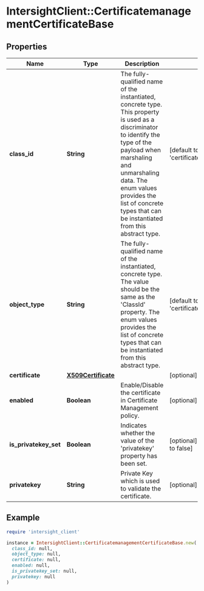 # IntersightClient::CertificatemanagementCertificateBase

## Properties

| Name | Type | Description | Notes |
| ---- | ---- | ----------- | ----- |
| **class_id** | **String** | The fully-qualified name of the instantiated, concrete type. This property is used as a discriminator to identify the type of the payload when marshaling and unmarshaling data. The enum values provides the list of concrete types that can be instantiated from this abstract type. | [default to &#39;certificatemanagement.Imc&#39;] |
| **object_type** | **String** | The fully-qualified name of the instantiated, concrete type. The value should be the same as the &#39;ClassId&#39; property. The enum values provides the list of concrete types that can be instantiated from this abstract type. | [default to &#39;certificatemanagement.Imc&#39;] |
| **certificate** | [**X509Certificate**](X509Certificate.md) |  | [optional] |
| **enabled** | **Boolean** | Enable/Disable the certificate in Certificate Management policy. | [optional][default to true] |
| **is_privatekey_set** | **Boolean** | Indicates whether the value of the &#39;privatekey&#39; property has been set. | [optional][readonly][default to false] |
| **privatekey** | **String** | Private Key which is used to validate the certificate. | [optional] |

## Example

```ruby
require 'intersight_client'

instance = IntersightClient::CertificatemanagementCertificateBase.new(
  class_id: null,
  object_type: null,
  certificate: null,
  enabled: null,
  is_privatekey_set: null,
  privatekey: null
)
```

